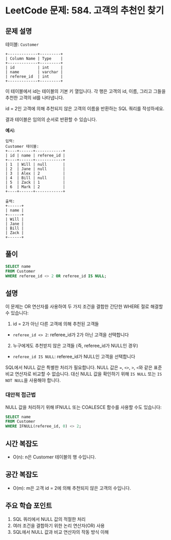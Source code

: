# LeetCode 문제: 584. 고객의 추천인 찾기

## 문제 설명

테이블: `Customer`

```
+-------------+---------+
| Column Name | Type    |
+-------------+---------+
| id          | int     |
| name        | varchar |
| referee_id  | int     |
+-------------+---------+
```

이 테이블에서 id는 테이블의 기본 키 열입니다.
각 행은 고객의 id, 이름, 그리고 그들을 추천한 고객의 id를 나타냅니다.

id = 2인 고객에 의해 추천되지 않은 고객의 이름을 반환하는 SQL 쿼리를 작성하세요.

결과 테이블은 임의의 순서로 반환할 수 있습니다.

**예시:**

```
입력:
Customer 테이블:
+----+------+------------+
| id | name | referee_id |
+----+------+------------+
| 1  | Will | null       |
| 2  | Jane | null       |
| 3  | Alex | 2          |
| 4  | Bill | null       |
| 5  | Zack | 1          |
| 6  | Mark | 2          |
+----+------+------------+

출력:
+------+
| name |
+------+
| Will |
| Jane |
| Bill |
| Zack |
+------+
```

## 풀이

```sql
SELECT name
FROM Customer
WHERE referee_id <> 2 OR referee_id IS NULL;
```

## 설명

이 문제는 OR 연산자를 사용하여 두 가지 조건을 결합한 간단한 WHERE 절로 해결할 수 있습니다:

1. id = 2가 아닌 다른 고객에 의해 추천된 고객들

- `referee_id <> 2`: referee_id가 2가 아닌 고객을 선택합니다

2. 누구에게도 추천받지 않은 고객들 (즉, referee_id가 NULL인 경우)

- `referee_id IS NULL`: referee_id가 NULL인 고객을 선택합니다

SQL에서 NULL 값은 특별한 처리가 필요합니다. NULL 값은 `=`, `<>`, `>`, `<`와 같은 표준 비교 연산자로 비교할 수 없습니다. 대신 NULL 값을 확인하기 위해 `IS NULL` 또는 `IS NOT NULL`을 사용해야 합니다.

### 대안적 접근법

NULL 값을 처리하기 위해 IFNULL 또는 COALESCE 함수를 사용할 수도 있습니다:

```sql
SELECT name
FROM Customer
WHERE IFNULL(referee_id, 0) <> 2;
```

## 시간 복잡도

- O(n): n은 Customer 테이블의 행 수입니다.

## 공간 복잡도

- O(m): m은 고객 id = 2에 의해 추천되지 않은 고객의 수입니다.

## 주요 학습 포인트

1. SQL 쿼리에서 NULL 값의 적절한 처리
2. 여러 조건을 결합하기 위한 논리 연산자(OR) 사용
3. SQL에서 NULL 값과 비교 연산자의 작동 방식 이해
